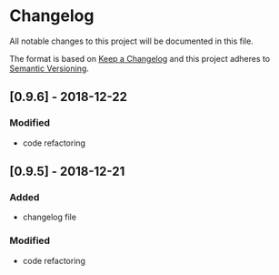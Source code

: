 # Changelog
All notable changes to this project will be documented in this file.

The format is based on [Keep a Changelog](http://keepachangelog.com/en/1.0.0/)
and this project adheres to [Semantic Versioning](http://semver.org/spec/v2.0.0.html).

## [0.9.6] - 2018-12-22
### Modified
- code refactoring

## [0.9.5] - 2018-12-21
### Added
- changelog file

### Modified
- code refactoring
